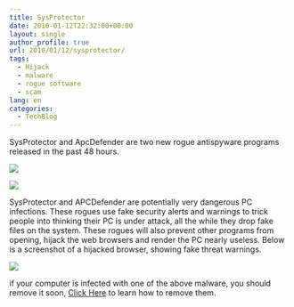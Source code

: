 ```yaml
---
title: SysProtector
date: 2010-01-12T22:32:00+00:00
layout: single
author_profile: true
url: 2010/01/12/sysprotector/
tags:
  - Hijack
  - malware
  - rogue software
  - scam
lang: en
categories: 
  - TechBlog
---
```

SysProtector and ApcDefender are two new rogue antispyware programs released in the past 48 hours.

[![](http://4.bp.blogspot.com/_vaUVXcmC3OI/S0zwyLj5v9I/AAAAAAAAAmI/2qroQL45TYo/s640/SysProtector_GUI.jpg)](http://4.bp.blogspot.com/_vaUVXcmC3OI/S0zwyLj5v9I/AAAAAAAAAmI/2qroQL45TYo/s1600-h/SysProtector_GUI.jpg)

[![](http://4.bp.blogspot.com/_vaUVXcmC3OI/S0zwwT80j2I/AAAAAAAAAmA/ZEMmFsI4hH0/s640/APCDefender_GUI.jpg)](http://4.bp.blogspot.com/_vaUVXcmC3OI/S0zwwT80j2I/AAAAAAAAAmA/ZEMmFsI4hH0/s1600-h/APCDefender_GUI.jpg)

SysProtector and APCDefender are potentially very dangerous PC infections. These rogues use fake security alerts and warnings to trick people into thinking their PC is under attack, all the while they drop fake files on the system. These rogues will also prevent other programs from opening, hijack the web browsers and render the PC nearly useless. Below is a screenshot of a hijacked browser, showing fake threat warnings.

[![](http://4.bp.blogspot.com/_vaUVXcmC3OI/S0zxBK1NLdI/AAAAAAAAAmQ/dMybEAMMuW4/s320/apcdefender-FakeSmoke_BrowserHijackingEnglish.jpg)](http://4.bp.blogspot.com/_vaUVXcmC3OI/S0zxBK1NLdI/AAAAAAAAAmQ/dMybEAMMuW4/s1600-h/apcdefender-FakeSmoke_BrowserHijackingEnglish.jpg)

if your computer is infected with one of the above malware, you should remove it soon, [Click Here](/2011/01/02/malware-removal-guide-for-Windows/) to learn how to remove them.
